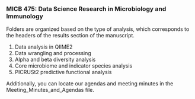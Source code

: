 ### MICB 475: Data Science Research in Microbiology and Immunology

Folders are organized based on the type of analysis, which corresponds to the headers of the results section of the manuscript. 
1. Data analysis in QIIME2
2. Data wrangling and processing
3. Alpha and beta diversity analysis
4. Core microbiome and indicator species analysis
5. PICRUSt2 predictive functional analysis

Additionally, you can locate our agendas and meeting minutes in the Meeting_Minutes_and_Agendas file. 
